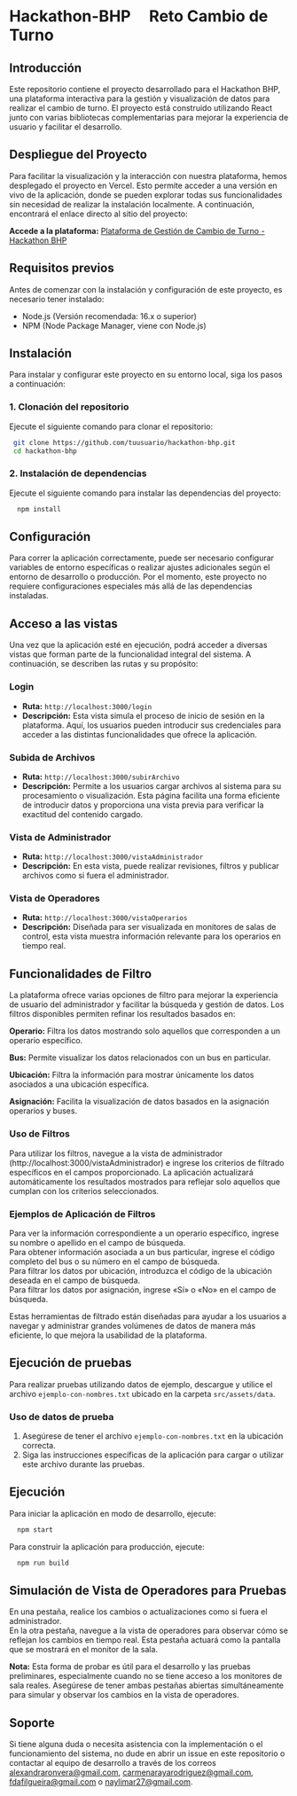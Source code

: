 # Hackathon-BHP&nbsp;&nbsp;&nbsp;&nbsp;&nbsp;**Reto Cambio de Turno**

## Introducción
Este repositorio contiene el proyecto desarrollado para el Hackathon BHP, una plataforma interactiva para la gestión y visualización de datos para realizar el cambio de turno. El proyecto está construido utilizando React junto con varias bibliotecas complementarias para mejorar la experiencia de usuario y facilitar el desarrollo.

## Despliegue del Proyecto
Para facilitar la visualización y la interacción con nuestra plataforma, hemos desplegado el proyecto en Vercel. Esto permite acceder a una versión en vivo de la aplicación, donde se pueden explorar todas sus funcionalidades sin necesidad de realizar la instalación localmente. A continuación, encontrará el enlace directo al sitio del proyecto:

**Accede a la plataforma:** [Plataforma de Gestión de Cambio de Turno - Hackathon BHP](https://hackathon-bhp-vite-two.vercel.app/)

## Requisitos previos
Antes de comenzar con la instalación y configuración de este proyecto, es necesario tener instalado:

- Node.js (Versión recomendada: 16.x o superior)
- NPM (Node Package Manager, viene con Node.js)

## Instalación
Para instalar y configurar este proyecto en su entorno local, siga los pasos a continuación:

### 1. Clonación del repositorio
   Ejecute el siguiente comando para clonar el repositorio:
  ```bash
   git clone https://github.com/tuusuario/hackathon-bhp.git
   cd hackathon-bhp
  ```

### 2. Instalación de dependencias
  Ejecute el siguiente comando para instalar las dependencias del proyecto:
  ```bash
    npm install
  ```

## Configuración
Para correr la aplicación correctamente, puede ser necesario configurar variables de entorno específicas o realizar ajustes adicionales según el entorno de desarrollo o producción. Por el momento, este proyecto no requiere configuraciones especiales más allá de las dependencias instaladas.

## Acceso a las vistas

Una vez que la aplicación esté en ejecución, podrá acceder a diversas vistas que forman parte de la funcionalidad integral del sistema. A continuación, se describen las rutas y su propósito:

### Login
- **Ruta:** `http://localhost:3000/login`
- **Descripción:** Esta vista simula el proceso de inicio de sesión en la plataforma. Aquí, los usuarios pueden introducir sus credenciales para acceder a las distintas funcionalidades que ofrece la aplicación.

### Subida de Archivos
- **Ruta:** `http://localhost:3000/subirArchivo`
- **Descripción:** Permite a los usuarios cargar archivos al sistema para su procesamiento o visualización. Esta página facilita una forma eficiente de introducir datos y proporciona una vista previa para verificar la exactitud del contenido cargado.

### Vista de Administrador
- **Ruta:** `http://localhost:3000/vistaAdministrador`
- **Descripción:** En esta vista, puede realizar revisiones, filtros y publicar archivos como si fuera el administrador.

### Vista de Operadores
- **Ruta:** `http://localhost:3000/vistaOperarios`
- **Descripción:** Diseñada para ser visualizada en monitores de salas de control, esta vista muestra información relevante para los operarios en tiempo real.

## Funcionalidades de Filtro
La plataforma ofrece varias opciones de filtro para mejorar la experiencia de usuario del administrador y facilitar la búsqueda y gestión de datos. Los filtros disponibles permiten refinar los resultados basados en:

**Operario:** Filtra los datos mostrando solo aquellos que corresponden a un operario específico.

**Bus:** Permite visualizar los datos relacionados con un bus en particular.

**Ubicación:** Filtra la información para mostrar únicamente los datos asociados a una ubicación específica.

**Asignación:** Facilita la visualización de datos basados en la asignación operarios y buses.

### Uso de Filtros
Para utilizar los filtros, navegue a la vista de administrador (http://localhost:3000/vistaAdministrador)  e ingrese los criterios de filtrado específicos en el campos proporcionado. La aplicación actualizará automáticamente los resultados mostrados para reflejar solo aquellos que cumplan con los criterios seleccionados.

### Ejemplos de Aplicación de Filtros
Para ver la información correspondiente a un operario específico, ingrese su nombre o apellido en el campo de búsqueda.<br>
Para obtener información asociada a un bus particular, ingrese el código completo del bus o su número en el campo de búsqueda.<br>
Para filtrar los datos por ubicación, introduzca el código de la ubicación deseada en el campo de búsqueda.<br>
Para filtrar los datos por asignación, ingrese «Sí» o «No» en el campo de búsqueda. 

Estas herramientas de filtrado están diseñadas para ayudar a los usuarios a navegar y administrar grandes volúmenes de datos de manera más eficiente, lo que mejora la usabilidad de la plataforma.

## Ejecución de pruebas
Para realizar pruebas utilizando datos de ejemplo, descargue y utilice el archivo `ejemplo-con-nombres.txt` ubicado en la carpeta `src/assets/data`.

### Uso de datos de prueba
1. Asegúrese de tener el archivo `ejemplo-con-nombres.txt` en la ubicación correcta.
2. Siga las instrucciones específicas de la aplicación para cargar o utilizar este archivo durante las pruebas.

## Ejecución
Para iniciar la aplicación en modo de desarrollo, ejecute:
  ```bash
    npm start
  ```
  
Para construir la aplicación para producción, ejecute:
  ```bash
    npm run build
  ```

## Simulación de Vista de Operadores para Pruebas
En una pestaña, realice los cambios o actualizaciones como si fuera el administrador.<br>
En la otra pestaña, navegue a la vista de operadores para observar cómo se reflejan los cambios en tiempo real. Esta pestaña actuará como la pantalla que se mostrará en el monitor de la sala.

**Nota:** Esta forma de probar es útil para el desarrollo y las pruebas preliminares, especialmente cuando no se tiene acceso a los monitores de sala reales. Asegúrese de tener ambas pestañas abiertas simultáneamente para simular y observar los cambios en la vista de operadores. 

## Soporte
Si tiene alguna duda o necesita asistencia con la implementación o el funcionamiento del sistema, no dude en abrir un issue en este repositorio o contactar al equipo de desarrollo a través de los correos [alexandraronvera@gmail.com](mailto:alexandraronvera@gmail.com), [carmenarayarodriguez@gmail.com](mailto:carmenarayarodriguez@gmail.com), [fdafilgueira@gmail.com](mailto:fdafilgueira@gmail.com) o [naylimar27@gmail.com](mailto:naylimar27@gmail.com).
